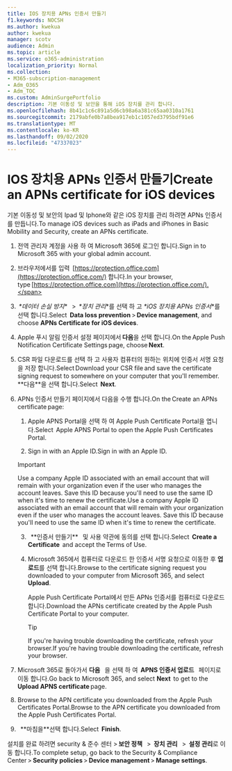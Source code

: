 ```yaml
---
title: IOS 장치용 APNs 인증서 만들기
f1.keywords: NOCSH
ms.author: kwekua
author: kwekua
manager: scotv
audience: Admin
ms.topic: article
ms.service: o365-administration
localization_priority: Normal
ms.collection:
- M365-subscription-management
- Adm_O365
- Adm_TOC
ms.custom: AdminSurgePortfolio
description: 기본 이동성 및 보안을 통해 iOS 장치를 관리 합니다.
ms.openlocfilehash: 8b41c1c6c891a5d6cb98a6a381c65aa0310a1761
ms.sourcegitcommit: 2179abfe0b7a8bea917eb1c1057ed3795bdf91e6
ms.translationtype: MT
ms.contentlocale: ko-KR
ms.lasthandoff: 09/02/2020
ms.locfileid: "47337023"
---
```

# <a name="create-an-apns-certificate-for-ios-devices"></a><span data-ttu-id="8774d-103">IOS 장치용 APNs 인증서 만들기</span><span class="sxs-lookup"><span data-stu-id="8774d-103">Create an APNs certificate for iOS devices</span></span>

<span data-ttu-id="8774d-104">기본 이동성 및 보안의 Ipad 및 Iphone와 같은 iOS 장치를 관리 하려면 APNs 인증서를 만듭니다.</span><span class="sxs-lookup"><span data-stu-id="8774d-104">To manage iOS devices such as iPads and iPhones in Basic Mobility and Security, create an APNs certificate.</span></span>

1. <span data-ttu-id="8774d-105">전역 관리자 계정을 사용 하 여 Microsoft 365에 로그인 합니다.</span><span class="sxs-lookup"><span data-stu-id="8774d-105">Sign in to Microsoft 365 with your global admin account.</span></span>
    
2. <span data-ttu-id="8774d-106">브라우저에서를 입력  [https://protection.office.com](https://protection.office.com/) 합니다.</span><span class="sxs-lookup"><span data-stu-id="8774d-106">In your browser, type [https://protection.office.com](https://protection.office.com/).</span></span>
    
3. <span data-ttu-id="8774d-107"> *\*데이터 손실 방지**   >  *\*장치 관리*\*를 선택 하 고 *\*iOS 장치용 APNs 인증서*\*를 선택 합니다.</span><span class="sxs-lookup"><span data-stu-id="8774d-107">Select  **Data loss prevention** > **Device management**, and choose **APNs Certificate for iOS devices**.</span></span>    

4. <span data-ttu-id="8774d-108">Apple 푸시 알림 인증서 설정 페이지에서 **다음**을 선택 합니다.</span><span class="sxs-lookup"><span data-stu-id="8774d-108">On the Apple Push Notification Certificate Settings page, choose **Next**.</span></span>
    
5. <span data-ttu-id="8774d-109">CSR 파일 다운로드를 선택 하 고 사용자 컴퓨터의 원하는 위치에 인증서 서명 요청을 저장 합니다.</span><span class="sxs-lookup"><span data-stu-id="8774d-109">Select Download your CSR file and save the certificate signing request to somewhere on your computer that you'll remember.</span></span> <span data-ttu-id="8774d-110">  \*\*다음\*\*을 선택 합니다.</span><span class="sxs-lookup"><span data-stu-id="8774d-110">Select  **Next**.</span></span>
    
6. <span data-ttu-id="8774d-111">APNs 인증서 만들기 페이지에서 다음을 수행 합니다.</span><span class="sxs-lookup"><span data-stu-id="8774d-111">On the Create an APNs certificate page:</span></span>  

    1. <span data-ttu-id="8774d-112">Apple APNS Portal을 선택 하 여 Apple Push Certificate Portal을 엽니다.</span><span class="sxs-lookup"><span data-stu-id="8774d-112">Select  Apple APNS Portal to open the Apple Push Certificates Portal.</span></span>
    
    2. <span data-ttu-id="8774d-113">Sign in with an Apple ID.</span><span class="sxs-lookup"><span data-stu-id="8774d-113">Sign in with an Apple ID.</span></span>   

    >[!IMPORTANT]
    ><span data-ttu-id="8774d-p102">Use a company Apple ID associated with an email account that will remain with your organization even if the user who manages the account leaves. Save this ID because you'll need to use the same ID when it's time to renew the certificate.</span><span class="sxs-lookup"><span data-stu-id="8774d-p102">Use a company Apple ID associated with an email account that will remain with your organization even if the user who manages the account leaves. Save this ID because you'll need to use the same ID when it's time to renew the certificate.</span></span>

    3. <span data-ttu-id="8774d-116">  \*\*인증서 만들기**   및 사용 약관에 동의를 선택 합니다.</span><span class="sxs-lookup"><span data-stu-id="8774d-116">Select  **Create a Certificate**  and accept the Terms of Use.</span></span>
    
    4. <span data-ttu-id="8774d-117">Microsoft 365에서 컴퓨터로 다운로드 한 인증서 서명 요청으로 이동한 후 **업로드**를 선택 합니다.</span><span class="sxs-lookup"><span data-stu-id="8774d-117">Browse to the certificate signing request you downloaded to your computer from Microsoft 365, and select **Upload**.</span></span>
    
        <span data-ttu-id="8774d-118">Apple Push Certificate Portal에서 만든 APNs 인증서를 컴퓨터로 다운로드 합니다.</span><span class="sxs-lookup"><span data-stu-id="8774d-118">Download the APNs certificate created by the Apple Push Certificate Portal to your computer.</span></span>
    
       >[!TIP]
       ><span data-ttu-id="8774d-119">If you're having trouble downloading the certificate, refresh your browser.</span><span class="sxs-lookup"><span data-stu-id="8774d-119">If you're having trouble downloading the certificate, refresh your browser.</span></span>

7. <span data-ttu-id="8774d-120">Microsoft 365로 돌아가서 **다음**   을 선택 하 여  **APNS 인증서 업로드**   페이지로 이동 합니다.</span><span class="sxs-lookup"><span data-stu-id="8774d-120">Go back to Microsoft 365, and select **Next**  to get to the  **Upload APNS certificate** page.</span></span>
    
8. <span data-ttu-id="8774d-121"> Browse to the APN certificate you downloaded from the Apple Push Certificates Portal.</span><span class="sxs-lookup"><span data-stu-id="8774d-121">Browse to the APN certificate you downloaded from the Apple Push Certificates Portal.</span></span>
    
9. <span data-ttu-id="8774d-122">  \*\*마침을\*\*선택 합니다.</span><span class="sxs-lookup"><span data-stu-id="8774d-122">Select  **Finish**.</span></span>
    
<span data-ttu-id="8774d-123">설치를 완료 하려면 security & 준수 센터 > **보안 정책**   >  **장치 관리**   >  **설정 관리**로 이동 합니다.</span><span class="sxs-lookup"><span data-stu-id="8774d-123">To complete setup, go back to the Security & Compliance Center > **Security policies** > **Device management** > **Manage settings**.</span></span>
